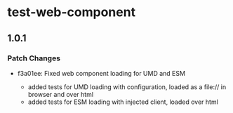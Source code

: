 # test-web-component

## 1.0.1

### Patch Changes

- f3a01ee: Fixed web component loading for UMD and ESM

  - added tests for UMD loading with configuration, loaded as a file:// in browser and over html
  - added tests for ESM loading with injected client, loaded over html
